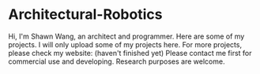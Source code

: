 # Architectural-Robotics
Hi, I'm Shawn Wang, an architect and programmer.
Here are some of my projects. I will only upload some of my projects here. For more projects, please check my website: (haven't finished yet)
Please contact me first for commercial use and developing.
Research purposes are welcome.
